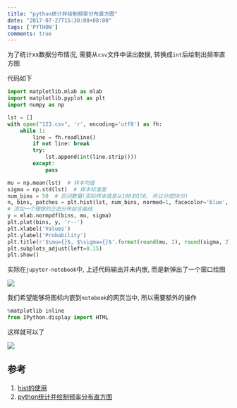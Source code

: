 ```yaml
---
title: "python统计并绘制频率分布直方图"
date: "2017-07-27T15:30:00+08:00"
tags: ['PYTHON']
comments: true
---
```



为了统计xx数据分布情况, 需要从`csv`文件中读出数据, 转换成`int`后绘制出频率直方图

代码如下

```python
import matplotlib.mlab as mlab
import matplotlib.pyplot as plt
import numpy as np

lst = []
with open("123.csv", 'r', encoding='utf8') as fh:
    while 1:
        line = fh.readline()
        if not line: break
        try:
            lst.append(int(line.strip()))
        except:
            pass

mu = np.mean(lst)  # 样本均值
sigma = np.std(lst)  # 样本标准差
num_bins = 50  # 区间数量(实际样本值是从100到150, 所以分成50份)
n, bins, patches = plt.hist(lst, num_bins, normed=1, facecolor='blue', alpha=0.5)
# 添加一个理想的正态分布拟合曲线
y = mlab.normpdf(bins, mu, sigma)
plt.plot(bins, y, 'r--')
plt.xlabel('Values')
plt.ylabel('Probability')
plt.title(r'$\mu={}$, $\sigma={}$'.format(round(mu, 2), round(sigma, 2)))
plt.subplots_adjust(left=0.15)
plt.show()

```

实际在`jupyter-notebook`中, 上述代码输出并未内嵌, 而是新弹出了一个窗口绘图

![](~/15-43-38.jpg)

我们希望能够将图标内嵌到`notebook`的网页当中, 所以需要额外的操作

```python
%matplotlib inline
from IPython.display import HTML
```

这样就可以了

![](~/15-44-12.jpg)



## 参考

1. [hist的使用](http://blog.csdn.net/u013571243/article/details/48998619)
2. [python统计并绘制频率分布直方图](http://blog.csdn.net/baidu_31508279/article/details/52329688)

